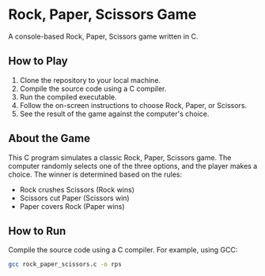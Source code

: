 # Rock, Paper, Scissors Game

A console-based Rock, Paper, Scissors game written in C.

## How to Play

1. Clone the repository to your local machine.
2. Compile the source code using a C compiler.
3. Run the compiled executable.
4. Follow the on-screen instructions to choose Rock, Paper, or Scissors.
5. See the result of the game against the computer's choice.

## About the Game

This C program simulates a classic Rock, Paper, Scissors game. The computer randomly selects one of the three options, and the player makes a choice. The winner is determined based on the rules:

- Rock crushes Scissors (Rock wins)
- Scissors cut Paper (Scissors win)
- Paper covers Rock (Paper wins)

## How to Run

Compile the source code using a C compiler. For example, using GCC:

```bash
gcc rock_paper_scissors.c -o rps
